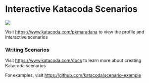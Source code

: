# Interactive Katacoda Scenarios

[![](http://shields.katacoda.com/katacoda/pkmaradana/count.svg)](https://www.katacoda.com/pkmaradana "Get your profile on Katacoda.com")

Visit https://www.katacoda.com/pkmaradana to view the profile and interactive scenarios

### Writing Scenarios
Visit https://www.katacoda.com/docs to learn more about creating Katacoda scenarios

For examples, visit https://github.com/katacoda/scenario-example
